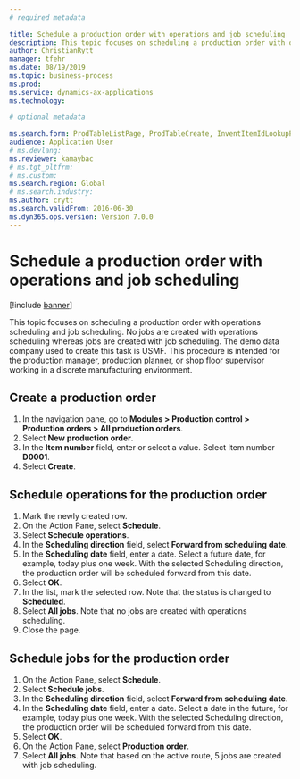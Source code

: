 ```yaml
--- 
# required metadata 
 
title: Schedule a production order with operations and job scheduling
description: This topic focuses on scheduling a production order with operations scheduling and job scheduling. 
author: ChristianRytt
manager: tfehr 
ms.date: 08/19/2019
ms.topic: business-process 
ms.prod:  
ms.service: dynamics-ax-applications 
ms.technology:  
 
# optional metadata 
 
ms.search.form: ProdTableListPage, ProdTableCreate, InventItemIdLookupPurchase, ProdSchedule, ProdTable, ProdRouteJob   
audience: Application User 
# ms.devlang:  
ms.reviewer: kamaybac
# ms.tgt_pltfrm:  
# ms.custom:  
ms.search.region: Global
# ms.search.industry: 
ms.author: crytt
ms.search.validFrom: 2016-06-30 
ms.dyn365.ops.version: Version 7.0.0 
---
```

# Schedule a production order with operations and job scheduling

[!include [banner](../../includes/banner.md)]

This topic focuses on scheduling a production order with operations scheduling and job scheduling. No jobs are created with operations scheduling whereas jobs are created with job scheduling. The demo data company used to create this task is USMF. This procedure is intended for the production manager, production planner, or shop floor supervisor working in a discrete manufacturing environment.


## Create a production order
1. In the navigation pane, go to **Modules > Production control > Production orders > All production orders**.
2. Select **New production order**.
3. In the **Item number** field, enter or select a value. Select Item number **D0001**.  
4. Select **Create**.

## Schedule operations for the production order
1. Mark the newly created row.      
2. On the Action Pane, select **Schedule**.
3. Select **Schedule operations**.
4. In the **Scheduling direction** field, select **Forward from scheduling date**.
5. In the **Scheduling date** field, enter a date. Select a future date, for example, today plus one week. With the selected Scheduling direction, the production order will be scheduled forward from this date.  
6. Select **OK**.
7. In the list, mark the selected row. Note that the status is changed to **Scheduled**. 
8. Select **All jobs**. Note that no jobs are created with operations scheduling.  
9. Close the page.

## Schedule jobs for the production order
1. On the Action Pane, select **Schedule**.
2. Select **Schedule jobs**.
3. In the **Scheduling direction** field, select **Forward from scheduling date**.
4. In the **Scheduling date** field, enter a date. Select a date in the future, for example, today plus one week. With the selected Scheduling direction, the production order will be scheduled forward from this date.  
5. Select **OK**.
6. On the Action Pane, select **Production order**.
7. Select **All jobs**. Note that based on the active route, 5 jobs are created with job scheduling.  

